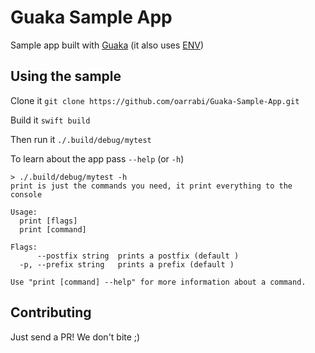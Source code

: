 # Guaka Sample App

Sample app built with [Guaka](https://github.com/oarrabi/Guaka.git) (it also uses [ENV](https://github.com/oarrabi/ENV.git))

## Using the sample

Clone it
`git clone https://github.com/oarrabi/Guaka-Sample-App.git`

Build it
`swift build`

Then run it
`./.build/debug/mytest`

To learn about the app pass `--help` (or `-h`)

```
> ./.build/debug/mytest -h
print is just the commands you need, it print everything to the console

Usage:
  print [flags]
  print [command]

Flags:
      --postfix string  prints a postfix (default )
  -p, --prefix string   prints a prefix (default )

Use "print [command] --help" for more information about a command.
```

## Contributing

Just send a PR! We don't bite ;)
